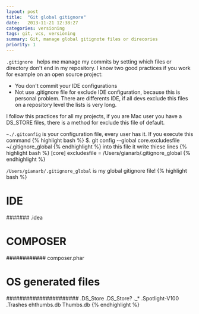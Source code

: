 ```yaml
---
layout: post
title:  "Git global gitignore"
date:   2013-11-21 12:38:27
categories: versioning
tags: git, vcs, versioning
summary: Git, manage global gitignote files or direcories
priority: 1
---
```


 ``` .gitignore  ``` helps me manage my commits by setting which files or directory don't end in my repository. I know two good practices if you work for example on an open source project:

* You don't commit your IDE configurations
* Not use .gitignore file for exclude IDE configuration, because this is personal problem. There are differents IDE, if all devs exclude this files on a repository level the lists is very long.

I follow this practices for all my projects, if you are Mac user you have a DS_STORE files, there is a method for exclude this file of default.

 ``` ~./.gitconfig ``` is your configuration file, every user has it. If you execute this command
{% highlight bash %}
$. git config --global core.excludesfile ~/.gitignore_global
{% endhighlight %}
into this file it write thiese lines
{% highlight bash %}
[core]
	excludesfile = /Users/gianarb/.gitignore_global
{% endhighlight %}

 ``` /Users/gianarb/.gitignore_global ``` is my global gitignore file!
{% highlight bash %}
# IDE #
#######
.idea

# COMPOSER #
############
composer.phar

# OS generated files #
######################
.DS_Store
.DS_Store?
._*
.Spotlight-V100
.Trashes
ehthumbs.db
Thumbs.db
{% endhighlight %}

